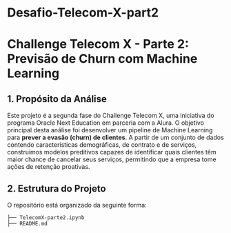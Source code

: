 # Desafio-Telecom-X-part2
# Challenge Telecom X - Parte 2: Previsão de Churn com Machine Learning

## 1. Propósito da Análise

Este projeto é a segunda fase do Challenge Telecom X, uma iniciativa do programa Oracle Next Education em parceria com a Alura. O objetivo principal desta análise foi desenvolver um pipeline de Machine Learning para **prever a evasão (churn) de clientes**. A partir de um conjunto de dados contendo características demográficas, de contrato e de serviços, construímos modelos preditivos capazes de identificar quais clientes têm maior chance de cancelar seus serviços, permitindo que a empresa tome ações de retenção proativas.

## 2. Estrutura do Projeto

O repositório está organizado da seguinte forma:

```
├── TelecomX-parte2.ipynb
├── README.md
```
